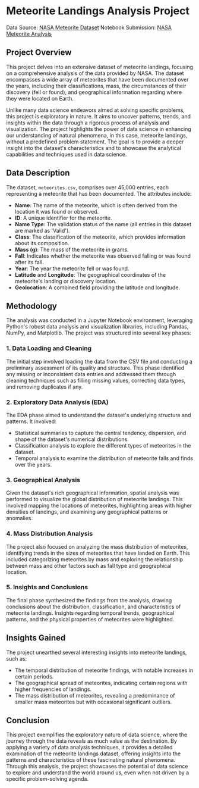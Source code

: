 # Meteorite Landings Analysis Project
Data Source: [NASA Meteorite Dataset](https://www.kaggle.com/datasets/sujaykapadnis/meteorites-dataset)
Notebook Submission: [NASA Meteorite Analysis](https://www.kaggle.com/code/godragons6/nasa-meteorites-a-comprehensive-overview)

## Project Overview

This project delves into an extensive dataset of meteorite landings, focusing on a comprehensive analysis of the data provided by NASA. The dataset encompasses a wide array of meteorites that have been documented over the years, including their classifications, mass, the circumstances of their discovery (fell or found), and geographical information regarding where they were located on Earth.

Unlike many data science endeavors aimed at solving specific problems, this project is exploratory in nature. It aims to uncover patterns, trends, and insights within the data through a rigorous process of analysis and visualization. The project highlights the power of data science in enhancing our understanding of natural phenomena, in this case, meteorite landings, without a predefined problem statement. The goal is to provide a deeper insight into the dataset's characteristics and to showcase the analytical capabilities and techniques used in data science.

## Data Description

The dataset, `meteorites.csv`, comprises over 45,000 entries, each representing a meteorite that has been documented. The attributes include:

- **Name**: The name of the meteorite, which is often derived from the location it was found or observed.
- **ID**: A unique identifier for the meteorite.
- **Name Type**: The validation status of the name (all entries in this dataset are marked as 'Valid').
- **Class**: The classification of the meteorite, which provides information about its composition.
- **Mass (g)**: The mass of the meteorite in grams.
- **Fall**: Indicates whether the meteorite was observed falling or was found after its fall.
- **Year**: The year the meteorite fell or was found.
- **Latitude** and **Longitude**: The geographical coordinates of the meteorite's landing or discovery location.
- **Geolocation**: A combined field providing the latitude and longitude.

## Methodology

The analysis was conducted in a Jupyter Notebook environment, leveraging Python's robust data analysis and visualization libraries, including Pandas, NumPy, and Matplotlib. The project was structured into several key phases:

### 1. Data Loading and Cleaning
The initial step involved loading the data from the CSV file and conducting a preliminary assessment of its quality and structure. This phase identified any missing or inconsistent data entries and addressed them through cleaning techniques such as filling missing values, correcting data types, and removing duplicates if any.

### 2. Exploratory Data Analysis (EDA)
The EDA phase aimed to understand the dataset's underlying structure and patterns. It involved:
- Statistical summaries to capture the central tendency, dispersion, and shape of the dataset's numerical distributions.
- Classification analysis to explore the different types of meteorites in the dataset.
- Temporal analysis to examine the distribution of meteorite falls and finds over the years.

### 3. Geographical Analysis
Given the dataset's rich geographical information, spatial analysis was performed to visualize the global distribution of meteorite landings. This involved mapping the locations of meteorites, highlighting areas with higher densities of landings, and examining any geographical patterns or anomalies.

### 4. Mass Distribution Analysis
The project also focused on analyzing the mass distribution of meteorites, identifying trends in the sizes of meteorites that have landed on Earth. This included categorizing meteorites by mass and exploring the relationship between mass and other factors such as fall type and geographical location.

### 5. Insights and Conclusions
The final phase synthesized the findings from the analysis, drawing conclusions about the distribution, classification, and characteristics of meteorite landings. Insights regarding temporal trends, geographical patterns, and the physical properties of meteorites were highlighted.

## Insights Gained

The project unearthed several interesting insights into meteorite landings, such as:
- The temporal distribution of meteorite findings, with notable increases in certain periods.
- The geographical spread of meteorites, indicating certain regions with higher frequencies of landings.
- The mass distribution of meteorites, revealing a predominance of smaller mass meteorites but with occasional significant outliers.

## Conclusion

This project exemplifies the exploratory nature of data science, where the journey through the data reveals as much value as the destination. By applying a variety of data analysis techniques, it provides a detailed examination of the meteorite landings dataset, offering insights into the patterns and characteristics of these fascinating natural phenomena. Through this analysis, the project showcases the potential of data science to explore and understand the world around us, even when not driven by a specific problem-solving agenda.
